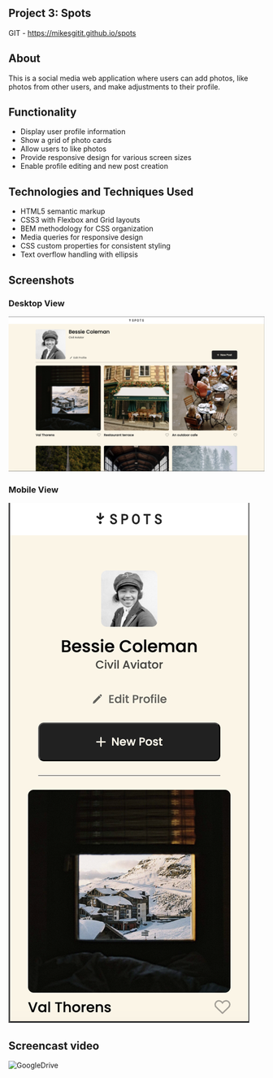 ## Project 3: Spots

GIT - https://mikesgitit.github.io/spots

## About

This is a social media web application where users can add photos, like photos from other users, and make adjustments to their profile.

## Functionality

- Display user profile information
- Show a grid of photo cards
- Allow users to like photos
- Provide responsive design for various screen sizes
- Enable profile editing and new post creation

## Technologies and Techniques Used

- HTML5 semantic markup
- CSS3 with Flexbox and Grid layouts
- BEM methodology for CSS organization
- Media queries for responsive design
- CSS custom properties for consistent styling
- Text overflow handling with ellipsis

## Screenshots

### Desktop View

![Desktop View](./screenshots/screenshot_1.png)

### Mobile View

![Mobile View](./screenshots/Screenshot_2.png)

## Screencast video

![GoogleDrive](https://drive.google.com/file/d/1NdonPCe-HooMo7P2SGplyxkZnsHl_ndT/view?usp=sharing)
